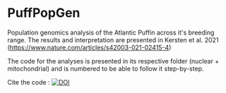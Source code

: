# PuffPopGen
Population genomics analysis of the Atlantic Puffin across it's breeding range. The results and interpretation are presented in Kersten et al. 2021 (https://www.nature.com/articles/s42003-021-02415-4)


The code for the analyses is presented in its respective folder (nuclear + mitochondrial) and is numbered to be able to follow it step-by-step.

Cite the code : [![DOI](https://zenodo.org/badge/295405157.svg)](https://zenodo.org/badge/latestdoi/295405157)

